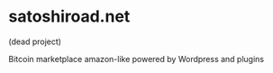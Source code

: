# satoshiroad.net

(dead project)

Bitcoin marketplace amazon-like powered by Wordpress and plugins

